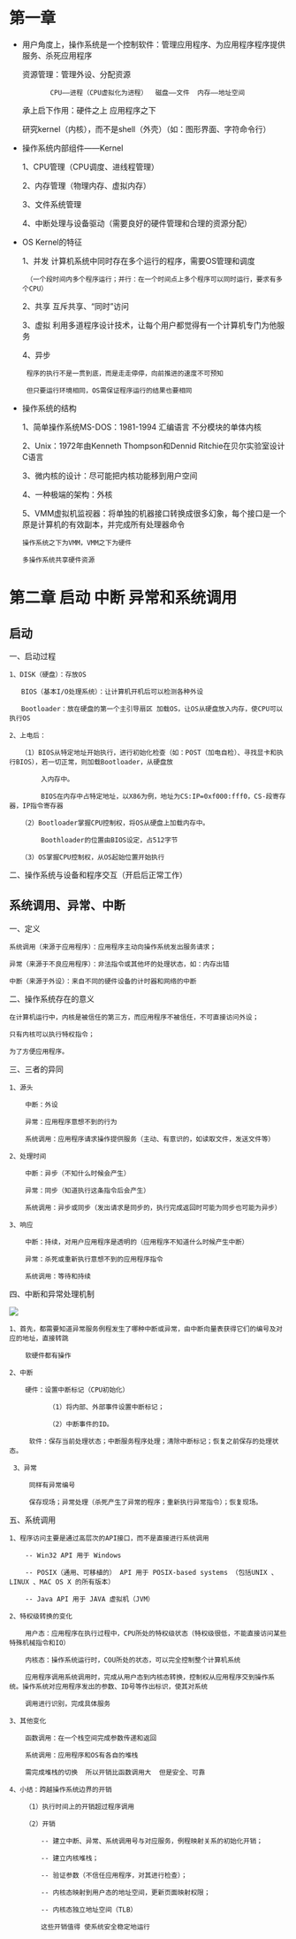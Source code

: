 # 第一章

- 用户角度上，操作系统是一个控制软件：管理应用程序、为应用程序程序提供服务、杀死应用程序
    
    资源管理：管理外设、分配资源
    
             CPU——进程（CPU虚拟化为进程）  磁盘——文件  内存——地址空间
             
    承上启下作用：硬件之上 应用程序之下
    
    研究kernel（内核），而不是shell（外壳）（如：图形界面、字符命令行）
    
- 操作系统内部组件——Kernel

    1、CPU管理（CPU调度、进线程管理）
    
    2、内存管理（物理内存、虚拟内存）
    
    3、文件系统管理
    
    4、中断处理与设备驱动（需要良好的硬件管理和合理的资源分配）
    
- OS Kernel的特征

    1、并发 计算机系统中同时存在多个运行的程序，需要OS管理和调度
       
       （一个段时间内多个程序运行；并行：在一个时间点上多个程序可以同时运行，要求有多个CPU）
       
    2、共享 互斥共享、“同时”访问
    
    3、虚拟 利用多道程序设计技术，让每个用户都觉得有一个计算机专门为他服务
    
    4、异步
    
       程序的执行不是一贯到底，而是走走停停，向前推进的速度不可预知
       
       但只要运行环境相同，OS需保证程序运行的结果也要相同
    
- 操作系统的结构

    1、简单操作系统MS-DOS：1981-1994 汇编语言 不分模块的单体内核
    
    2、Unix：1972年由Kenneth Thompson和Dennid Ritchie在贝尔实验室设计  C语言
    
    3、微内核的设计：尽可能把内核功能移到用户空间
    
    4、一种极端的架构：外核
    
    5、VMM虚拟机监视器：将单独的机器接口转换成很多幻象，每个接口是一个原是计算机的有效副本，并完成所有处理器命令
    
      操作系统之下为VMM，VMM之下为硬件
      
      多操作系统共享硬件资源
      
# 第二章 启动 中断 异常和系统调用

## 启动

一、启动过程

    1、DISK（硬盘）：存放OS    
    
       BIOS（基本I/O处理系统）：让计算机开机后可以检测各种外设  
       
       Bootloader：放在硬盘的第一个主引导扇区 加载OS，让OS从硬盘放入内存，使CPU可以执行OS
       
    2、上电后：
    
       （1）BIOS从特定地址开始执行，进行初始化检查（如：POST（加电自检）、寻找显卡和执行BIOS），若一切正常，则加载Bootloader，从硬盘放
       
            入内存中。
    
            BIOS在内存中占特定地址，以X86为例，地址为CS:IP=0xf000:fff0，CS-段寄存器，IP指令寄存器
           
       （2）Bootloader掌握CPU控制权，将OS从硬盘上加载内存中。    
       
            Boothloader的位置由BIOS设定，占512字节
            
       （3）OS掌握CPU控制权，从OS起始位置开始执行
       
二、操作系统与设备和程序交互（开启后正常工作）

## 系统调用、异常、中断

一、定义

    系统调用（来源于应用程序）：应用程序主动向操作系统发出服务请求；

    异常（来源于不良应用程序）：非法指令或其他坏的处理状态，如：内存出错
    
    中断（来源于外设）：来自不同的硬件设备的计时器和网络的中断
    
二、操作系统存在的意义

    在计算机运行中，内核是被信任的第三方，而应用程序不被信任，不可直接访问外设；
    
    只有内核可以执行特权指令；
    
    为了方便应用程序。
    
三、三者的异同

    1、源头
    
        中断：外设
        
        异常：应用程序意想不到的行为
        
        系统调用：应用程序请求操作提供服务（主动、有意识的，如读取文件，发送文件等）
   
    2、处理时间
   
        中断：异步（不知什么时候会产生）
        
        异常：同步（知道执行这条指令后会产生）
        
        系统调用：异步或同步（发出请求是同步的，执行完成返回时可能为同步也可能为异步）
        
    3、响应
        
        中断：持续，对用户应用程序是透明的（应用程序不知道什么时候产生中断）
        
        异常：杀死或重新执行意想不到的应用程序指令
        
        系统调用：等待和持续
       
四、中断和异常处理机制

![](https://i.bmp.ovh/imgs/2020/04/5ca03bd05d40b7a5.png)

    1、首先，都需要知道异常服务例程发生了哪种中断或异常，由中断向量表获得它们的编号及对应的地址，直接转跳
        
        软硬件都有操作
        
    2、中断
    
        硬件：设置中断标记（CPU初始化）
        
              （1）将内部、外部事件设置中断标记；
              
              （2）中断事件的ID。
              
         软件：保存当前处理状态；中断服务程序处理；清除中断标记；恢复之前保存的处理状态。
         
     3、异常
     
         同样有异常编号
        
         保存现场；异常处理（杀死产生了异常的程序；重新执行异常指令）；恢复现场。
         
五、系统调用

    1、程序访问主要是通过高层次的API接口，而不是直接进行系统调用
    
        -- Win32 API 用于 Windows
        
        -- POSIX（通用、可移植的） API 用于 POSIX-based systems （包括UNIX 、LINUX 、MAC OS X 的所有版本）
        
        -- Java API 用于 JAVA 虚拟机（JVM）
        
    2、特权级转换的变化
    
        用户态：应用程序在执行过程中，CPU所处的特权级状态（特权级很低，不能直接访问某些特殊机械指令和IO）
    
        内核态：操作系统运行时，COU所处的状态，可以完全控制整个计算机系统
        
        应用程序调用系统调用时，完成从用户态到内核态转换，控制权从应用程序交到操作系统。操作系统对应用程序发出的参数、ID号等作出标识，使其对系统
        
        调用进行识别，完成具体服务
    
    3、其他变化
    
        函数调用：在一个栈空间完成参数传递和返回
        
        系统调用：应用程序和OS有各自的堆栈
        
        需完成堆栈的切换  所以开销比函数调用大  但是安全、可靠
        
    4、小结：跨越操作系统边界的开销
    
        （1）执行时间上的开销超过程序调用
        
        （2）开销
        
            -- 建立中断、异常、系统调用号与对应服务，例程映射关系的初始化开销；
            
            -- 建立内核堆栈；
            
            -- 验证参数（不信任应用程序，对其进行检查）；
            
            -- 内核态映射到用户态的地址空间，更新页面映射权限；
            
            -- 内核态独立地址空间（TLB）
            
            这些开销值得 使系统安全稳定地运行
    

        

           
           
       

   


